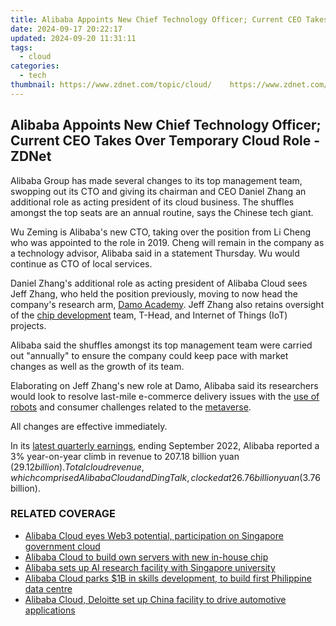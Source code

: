 ```yaml
---
title: Alibaba Appoints New Chief Technology Officer; Current CEO Takes Over Temporary Cloud Role - ZDNet
date: 2024-09-17 20:22:17
updated: 2024-09-20 11:31:11
tags:
  - cloud
categories:
  - tech
thumbnail: https://www.zdnet.com/topic/cloud/    https://www.zdnet.com/a/img/resize/beeb38a75852671195842a896c65daf9bc83cc47/2019/07/16/4784f995-8180-49bc-a605-14362539a83c/ai-cloud.jpg?width=170&height=96&fit=crop&auto=webp
---
```


## Alibaba Appoints New Chief Technology Officer; Current CEO Takes Over Temporary Cloud Role - ZDNet

Alibaba Group has made several changes to its top management team, swopping out its CTO and giving its chairman and CEO Daniel Zhang an additional role as acting president of its cloud business. The shuffles amongst the top seats are an annual routine, says the Chinese tech giant. 

Wu Zeming is Alibaba's new CTO, taking over the position from Li Cheng who was appointed to the role in 2019\. Cheng will remain in the company as a technology advisor, Alibaba said in a statement Thursday. Wu would continue as CTO of local services.

Daniel Zhang's additional role as acting president of Alibaba Cloud sees Jeff Zhang, who held the position previously, moving to now head the company's research arm, [Damo Academy](https://www.zdnet.com/article/alibaba-to-invest-15b-in-r-d-through-new-global-program/). Jeff Zhang also retains oversight of the [chip development](https://www.zdnet.com/article/alibaba-cloud-to-build-own-servers-with-new-in-house-chip/) team, T-Head, and Internet of Things (IoT) projects. 

Alibaba said the shuffles amongst its top management team were carried out "annually" to ensure the company could keep pace with market changes as well as the growth of its team. 

Elaborating on Jeff Zhang's new role at Damo, Alibaba said its researchers would look to resolve last-mile e-commerce delivery issues with the [use of robots](https://www.zdnet.com/article/china-lays-out-five-year-plan-to-be-global-robotics-hub/) and consumer challenges related to the [metaverse](https://www.zdnet.com/finance/blockchain/alibaba-cloud-eyes-web3-potential-participation-on-singapore-government-cloud/). 

All changes are effective immediately. 

In its [latest quarterly earnings](https://data.alibabagroup.com/ecms-files/1532295521/7bfce448-276b-4f77-8f50-ad183a04b45a.pdf), ending September 2022, Alibaba reported a 3% year-on-year climb in revenue to 207.18 billion yuan ($29.12 billion). Total cloud revenue, which comprised Alibaba Cloud and DingTalk, clocked at 26.76 billion yuan ($3.76 billion). 

### RELATED COVERAGE

* [Alibaba Cloud eyes Web3 potential, participation on Singapore government cloud](https://www.zdnet.com/finance/blockchain/alibaba-cloud-eyes-web3-potential-participation-on-singapore-government-cloud/)
* [Alibaba Cloud to build own servers with new in-house chip](https://www.zdnet.com/article/alibaba-cloud-to-build-own-servers-with-new-in-house-chip/)
* [Alibaba sets up AI research facility with Singapore university](https://www.zdnet.com/article/alibaba-sets-up-ai-research-facility-with-singapore-university/)
* [Alibaba Cloud parks $1B in skills development, to build first Philippine data centre](https://www.zdnet.com/article/alibaba-cloud-parks-1b-in-skills-development-to-build-first-philippine-data-centre/)
* [Alibaba Cloud, Deloitte set up China facility to drive automotive applications](https://www.zdnet.com/article/alibaba-cloud-deloitte-set-up-china-facility-to-drive-automotive-applications/)

<ins class="adsbygoogle"
     style="display:block"
     data-ad-format="autorelaxed"
     data-ad-client="ca-pub-7571918770474297"
     data-ad-slot="1223367746"></ins>



<ins class="adsbygoogle"
     style="display:block"
     data-ad-client="ca-pub-7571918770474297"
     data-ad-slot="8358498916"
     data-ad-format="auto"
     data-full-width-responsive="true"></ins>
